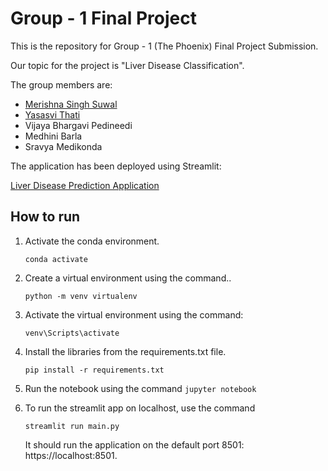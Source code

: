 # Group - 1 Final Project 

This is the repository for Group - 1 (The Phoenix) Final Project Submission.

Our topic for the project is "Liver Disease Classification".

The group members are:
- [Merishna Singh Suwal](https://www.linkedin.com/in/merishna-ss/)
- [Yasasvi Thati](https://www.linkedin.com/in/yasasvi-thati-27a3671a1/)
- Vijaya Bhargavi Pedineedi
- Medhini Barla
- Sravya Medikonda

The application has been deployed using Streamlit:

[Liver Disease Prediction Application](https://group-1-the-phoenix-project-group-1-main-anj10e.streamlit.app/)


## How to run 

1. Activate the conda environment.

    ```conda activate```

2. Create a virtual environment using the command..

    ```python -m venv virtualenv```

3. Activate the virtual environment using the command:

    ```venv\Scripts\activate```

4. Install the libraries from the requirements.txt file.

    ```pip install -r requirements.txt```

5. Run the notebook using the command
    ```jupyter notebook```

6. To run the streamlit app on localhost, use the command

   ```streamlit run main.py```
   
   It should run the application on the default port 8501: https://localhost:8501.
